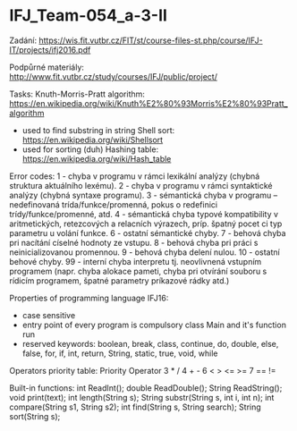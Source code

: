 # IFJ_Team-054_a-3-II
Zadání:
https://wis.fit.vutbr.cz/FIT/st/course-files-st.php/course/IFJ-IT/projects/ifj2016.pdf

Podpůrné materiály:
http://www.fit.vutbr.cz/study/courses/IFJ/public/project/

Tasks:
 Knuth-Morris-Pratt algorithm: https://en.wikipedia.org/wiki/Knuth%E2%80%93Morris%E2%80%93Pratt_algorithm
  - used to find substring in string
 Shell sort: https://en.wikipedia.org/wiki/Shellsort
  - used for sorting (duh)
 Hashing table: https://en.wikipedia.org/wiki/Hash_table

Error codes:
 1 - chyba v programu v rámci lexikální analýzy (chybná struktura aktuálního lexému).
 2 - chyba v programu v rámci syntaktické analýzy (chybná syntaxe programu).
 3 - sémantická chyba v programu – nedefinovaná trída/funkce/promenná, pokus o redefinici trídy/funkce/promenné, atd.
 4 - sémantická chyba typové kompatibility v aritmetických, retezcových a relacních výrazech, príp. špatný pocet ci typ parametru u volání funkce.
 6 - ostatní sémantické chyby.
 7 - behová chyba pri nacítání císelné hodnoty ze vstupu.
 8 - behová chyba pri práci s neinicializovanou promennou.
 9 - behová chyba delení nulou.
 10 - ostatní behové chyby.
 99 - interní chyba interpretu tj. neovlivnená vstupním programem (napr. chyba alokace pameti, chyba pri otvírání souboru s rídicím programem, špatné parametry príkazové rádky atd.)
 
Properties of programming language IFJ16:
 - case sensitive
 - entry point of every program is compulsory class Main and it's function run
 - reserved keywords: boolean, break, class, continue, do, double, else, false, for, if, int, return, String, static, true, void, while

 Operators priority table:
  Priority   Operator
     3         * /
     4         + -
     6         < > <= >=
     7         == !=
 
 Built-in functions:
  int ReadInt();
  double ReadDouble();
  String ReadString();
  void print(text);
  int length(String s);
  String substr(String s, int i, int n);
  int compare(String s1, String s2);
  int find(String s, String search);
  String sort(String s);

